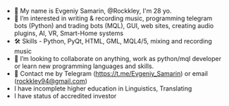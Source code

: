 - 🧙 My name is Evgeniy Samarin, @Rockkley, I'm 28 yo.
- 👀 I’m interested in writing  & recording music, programming telegram bots (Python) and trading bots (MQL), GUI, web sites, creating audio plugins, AI, VR, Smart-Home systems
- 🛠 Skills - Python, PyQt, HTML, GML, MQL4/5, mixing and recording music
- 💞️ I’m looking to collaborate on anything, work as python/mql developer or learn new programming languages and skills. 
- 👋 Contact me by Telegram (https://t.me/Evgeniy_Samarin) or email (rockkley94@gmail.com)
- I have incomplete higher education in Linguistics, Translating 
- I have status of accredited investor
